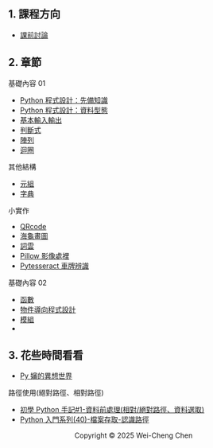 ## 1. 課程方向

-   [課前討論](./課前討論/課前討論.pdf)

<!-- -   基本 python([類似方向](https://www.books.com.tw/products/0010961496?sloc=main)) -->
<!-- -   資料結構([類似方向](https://www.books.com.tw/products/E050254313?sloc=main)) -->
<!-- -   演算法([類似方向](https://www.books.com.tw/products/0010998927?sloc=main)) -->
<!-- -   機器學習([類似方向](https://www.books.com.tw/products/0011016130?sloc=main)) -->
<!-- -   深度學習([類似方向](https://www.books.com.tw/products/0010901055?sloc=main)) -->

## 2. 章節

基礎內容 01

-   [Python 程式設計：先備知識](./Python程式設計：先備知識/Python程式設計：先備知識.pdf)
-   [Python 程式設計：資料型態](./Python程式設計：資料型態/Python程式設計：資料型態.pdf)
-   [基本輸入輸出](./Python程式設計：基本輸入輸出/Python程式設計：基本輸入輸出.pdf)
-   [判斷式](./Python程式設計：判斷式/Python程式設計：判斷式.pdf)
-   [陣列](./Python程式設計：陣列/Python程式設計：陣列.pdf)
-   [迴圈](./Python程式設計：迴圈/Python程式設計：迴圈.pdf)

其他結構

-   [元組](./Python程式設計：元組/Python程式設計：元組.pdf)
-   [字典](./Python程式設計：字典/Python程式設計：字典.pdf)

小實作

-   [QRcode](https://colab.research.google.com/drive/1W95VR6H-ikQJ3qv9s1X8sfw-EeLJmzav?usp=sharing)
-   [海龜畫圖](./Python程式設計：海龜畫圖/Python程式設計：海龜畫圖.pdf)
-   [詞雲](https://colab.research.google.com/drive/15gCDBWjh9Mw8uQjvyLqyWqJZ9Q0F1b6k?usp=sharing)
-   [Pillow 影像處裡](https://colab.research.google.com/drive/15cHECZTBxq8kI_mgezxce8egr-ycx8Oz?usp=sharing)
-   [Pytesseract 車牌辨識](./Python程式設計：Pytesseract車牌辨識/Python程式設計：Pytesseract車牌辨識.pdf)

基礎內容 02

-   [函數](./Python程式設計：函數/Python程式設計：函數.pdf)
-   [物件導向程式設計](./Python程式設計：物件導向程式設計/Python程式設計：物件導向程式設計.pdf)
-   [模組](./Python程式設計：模組/Python程式設計：模組.pdf)
-   <!-- ## 3. 作業 -->

## 3. 花些時間看看

-   [Py 嬸的異想世界](https://www.youtube.com/playlist?list=PLL0pENo5JAxSZu6ez7bvDdKicRC_7spL-)

路徑使用(絕對路徑、相對路徑)

-   [初學 Python 手記#1-資料前處理(相對/絕對路徑、資料選取)](https://medium.com/@PatHuang/%E5%88%9D%E5%AD%B8python%E6%89%8B%E8%A8%98-1-%E8%B3%87%E6%96%99%E5%89%8D%E8%99%95%E7%90%86-%E7%9B%B8%E5%B0%8D-%E7%B5%95%E5%B0%8D%E8%B7%AF%E5%BE%91-%E8%B3%87%E6%96%99%E9%81%B8%E5%8F%96-1a081fc38e56)
-   [Python 入門系列(40)-檔案存取-認識路徑](https://www.youtube.com/watch?v=yQQ_vsujMwI)

<!-- 虛擬路徑 - https://www.youtube.com/watch?v=-MSLJKjH8U0 -->

<p align="center">
  Copyright © 2025 Wei-Cheng Chen
</p>

<!-- 我第一次學，請你完整的教我(內容，程式碼都要 -->
